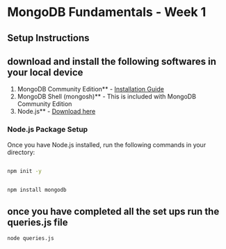 # MongoDB Fundamentals - Week 1

## Setup Instructions

## download and install the following softwares in your local device
1. MongoDB Community Edition** - [Installation Guide](https://www.mongodb.com/docs/manual/administration/install-community/)
2. MongoDB Shell (mongosh)** - This is included with MongoDB Community Edition
3. Node.js** - [Download here](https://nodejs.org/)

### Node.js Package Setup

Once you have Node.js installed, run the following commands in your directory:

```bash

npm init -y


npm install mongodb
```

## once you have completed all the set ups run the queries.js file

```bash
node queries.js